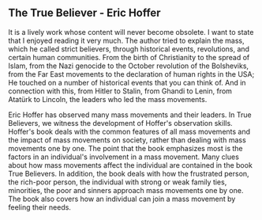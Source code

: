 ## The True Believer - Eric Hoffer

It is a lively work whose content will never become obsolete. I want to state that I enjoyed reading it very much. The author tried to explain the mass, which he called strict believers, through historical events, revolutions, and certain human communities. From the birth of Christianity to the spread of Islam, from the Nazi genocide to the October revolution of the Bolsheviks, from the Far East movements to the declaration of human rights in the USA; He touched on a number of historical events that you can think of. And in connection with this, from Hitler to Stalin, from Ghandi to Lenin, from Atatürk to Lincoln, the leaders who led the mass movements.

Eric Hoffer has observed many mass movements and their leaders. In True Believers, we witness the development of Hoffer's observation skills. Hoffer's book deals with the common features of all mass movements and the impact of mass movements on society, rather than dealing with mass movements one by one. The point that the book emphasizes most is the factors in an individual's involvement in a mass movement. Many clues about how mass movements affect the individual are contained in the book True Believers. In addition, the book deals with how the frustrated person, the rich-poor person, the individual with strong or weak family ties, minorities, the poor and sinners approach mass movements one by one. The book also covers how an individual can join a mass movement by feeling their needs.